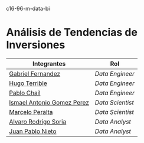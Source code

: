  c16-96-m-data-bi

# Análisis de Tendencias de Inversiones


| Integrantes | Rol |
|------------|------------|
| [Gabriel Fernandez](https://github.com/gabfer1896) | *Data Engineer* |
| [Hugo Terrible](https://github.com/hterril) | *Data Engineer* |
| [Pablo Chail](https://github.com/Pablochail) | *Data Engineer* |
| [Ismael Antonio Gomez Perez](https://github.com/IsmaelGomezPerez) | *Data Scientist* |
| [Marcelo Peralta](https://github.com/Tato2013) | *Data Scientist* |
| [Alvaro Rodrigo Soria](https://github.com/Alvarosc90) | *Data Analyst* |
| [Juan Pablo Nieto](https://github.com/JuanPabloNieto24) | *Data Analyst* |
